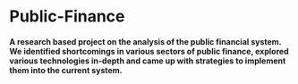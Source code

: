 # Public-Finance
#### A research based project on the analysis of the public financial system. We identified shortcomings in various sectors of public finance, explored various technologies in-depth and came up with strategies to implement them into the current system.
